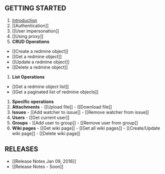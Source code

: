## GETTING STARTED
1. [Introduction](/zapadi/redmine-net-api/wiki)
1. [[Authentication]]
1. [[User impersonation]]
1. [[Using proxy]]
1. **CRUD Operations**
  - [[Create a redmine object]]
  - [[Get a redmine object]]
  - [[Update a redmine object]]
  - [[Delete a redmine object]]
1. **List Operations**
  - [[Get a redmine object list]]
  - [[Get a paginated list of redmine objects]]
1. **Specific operations**
  1. **Attachments**
    - [[Upload file]]
    - [[Download file]]
  1. **Issues**
    - [[Add watcher to issue]]
    - [[Remove watcher from issue]]
  1. **Users**
    - [[Get current user]]
  1. **Groups**
    - [[Add user to group]]
    - [[Remove user from group]]
  1. **Wiki pages**
    - [[Get wiki page]]
    - [[Get all wiki pages]]
    - [[Create/Update wiki page]]
    - [[Delete wiki page]]
    
## RELEASES
- [[Release Notes Jan 09, 2016]]
- [[Release Notes - Soon]]